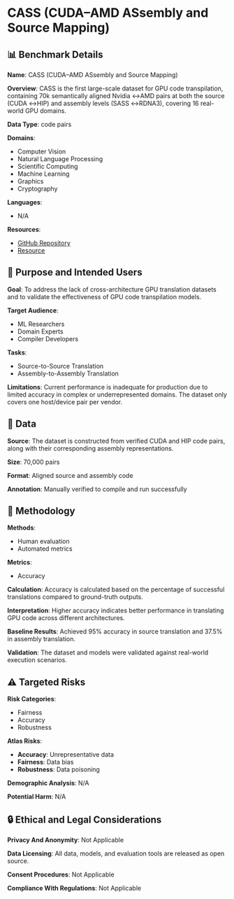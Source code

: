 # CASS (CUDA–AMD ASsembly and Source Mapping)

## 📊 Benchmark Details

**Name**: CASS (CUDA–AMD ASsembly and Source Mapping)

**Overview**: CASS is the first large-scale dataset for GPU code transpilation, containing 70k semantically aligned Nvidia ↔AMD pairs at both the source (CUDA ↔HIP) and assembly levels (SASS ↔RDNA3), covering 16 real-world GPU domains.

**Data Type**: code pairs

**Domains**:
- Computer Vision
- Natural Language Processing
- Scientific Computing
- Machine Learning
- Graphics
- Cryptography

**Languages**:
- N/A

**Resources**:
- [GitHub Repository](https://github.com/GustavoStahl/CASS)
- [Resource](https://huggingface.co/datasets/MBZUAI/cass)

## 🎯 Purpose and Intended Users

**Goal**: To address the lack of cross-architecture GPU translation datasets and to validate the effectiveness of GPU code transpilation models.

**Target Audience**:
- ML Researchers
- Domain Experts
- Compiler Developers

**Tasks**:
- Source-to-Source Translation
- Assembly-to-Assembly Translation

**Limitations**: Current performance is inadequate for production due to limited accuracy in complex or underrepresented domains. The dataset only covers one host/device pair per vendor.

## 💾 Data

**Source**: The dataset is constructed from verified CUDA and HIP code pairs, along with their corresponding assembly representations.

**Size**: 70,000 pairs

**Format**: Aligned source and assembly code

**Annotation**: Manually verified to compile and run successfully

## 🔬 Methodology

**Methods**:
- Human evaluation
- Automated metrics

**Metrics**:
- Accuracy

**Calculation**: Accuracy is calculated based on the percentage of successful translations compared to ground-truth outputs.

**Interpretation**: Higher accuracy indicates better performance in translating GPU code across different architectures.

**Baseline Results**: Achieved 95% accuracy in source translation and 37.5% in assembly translation.

**Validation**: The dataset and models were validated against real-world execution scenarios.

## ⚠️ Targeted Risks

**Risk Categories**:
- Fairness
- Accuracy
- Robustness

**Atlas Risks**:
- **Accuracy**: Unrepresentative data
- **Fairness**: Data bias
- **Robustness**: Data poisoning

**Demographic Analysis**: N/A

**Potential Harm**: N/A

## 🔒 Ethical and Legal Considerations

**Privacy And Anonymity**: Not Applicable

**Data Licensing**: All data, models, and evaluation tools are released as open source.

**Consent Procedures**: Not Applicable

**Compliance With Regulations**: Not Applicable
